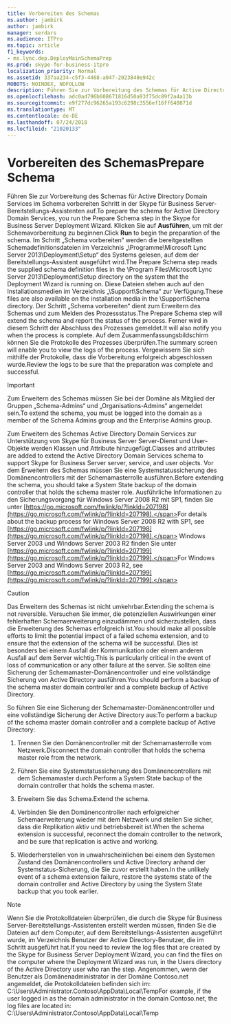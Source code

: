 ```yaml
---
title: Vorbereiten des Schemas
ms.author: jambirk
author: jambirk
manager: serdars
ms.audience: ITPro
ms.topic: article
f1_keywords:
- ms.lync.dep.DeployMainSchemaPrep
ms.prod: skype-for-business-itpro
localization_priority: Normal
ms.assetid: 337aa234-c5f3-4468-a047-2023848e942c
ROBOTS: NOINDEX, NOFOLLOW
description: Führen Sie zur Vorbereitung des Schemas für Active Directory Domain Services im Schema vorbereiten Schritt in der Skype für Business Server-Bereitstellungs-Assistenten auf. Klicken Sie auf Ausführen, um mit der Schemavorbereitung zu beginnen.
ms.openlocfilehash: adc0ad796b608671816d50a93f75dc89f2a4a13b
ms.sourcegitcommit: e9f277dc96265a193c6298c3556ef16ff640071d
ms.translationtype: MT
ms.contentlocale: de-DE
ms.lasthandoff: 07/24/2018
ms.locfileid: "21020133"
---
```

# <a name="prepare-schema"></a><span data-ttu-id="88887-104">Vorbereiten des Schemas</span><span class="sxs-lookup"><span data-stu-id="88887-104">Prepare Schema</span></span>
 
<span data-ttu-id="88887-105">Führen Sie zur Vorbereitung des Schemas für Active Directory Domain Services im Schema vorbereiten Schritt in der Skype für Business Server-Bereitstellungs-Assistenten auf.</span><span class="sxs-lookup"><span data-stu-id="88887-105">To prepare the schema for Active Directory Domain Services, you run the Prepare Schema step in the Skype for Business Server Deployment Wizard.</span></span> <span data-ttu-id="88887-106">Klicken Sie auf **Ausführen**, um mit der Schemavorbereitung zu beginnen.</span><span class="sxs-lookup"><span data-stu-id="88887-106">Click **Run** to begin the preparation of the schema.</span></span> <span data-ttu-id="88887-107">Im Schritt „Schema vorbereiten“ werden die bereitgestellten Schemadefinitionsdateien im Verzeichnis „\Programme\Microsoft Lync Server 2013\Deployment\Setup“ des Systems gelesen, auf dem der Bereitstellungs-Assistent ausgeführt wird.</span><span class="sxs-lookup"><span data-stu-id="88887-107">The Prepare Schema step reads the supplied schema definition files in the \Program Files\Microsoft Lync Server 2013\Deployment\Setup directory on the system that the Deployment Wizard is running on.</span></span> <span data-ttu-id="88887-108">Diese Dateien stehen auch auf den Installationsmedien im Verzeichnis „\Support\Schema“ zur Verfügung.</span><span class="sxs-lookup"><span data-stu-id="88887-108">These files are also available on the installation media in the \Support\Schema directory.</span></span> <span data-ttu-id="88887-109">Der Schritt „Schema vorbereiten“ dient zum Erweitern des Schemas und zum Melden des Prozessstatus.</span><span class="sxs-lookup"><span data-stu-id="88887-109">The Prepare Schema step will extend the schema and report the status of the process.</span></span> <span data-ttu-id="88887-110">Ferner wird in diesem Schritt der Abschluss des Prozesses gemeldet.</span><span class="sxs-lookup"><span data-stu-id="88887-110">It will also notify you when the process is complete.</span></span> <span data-ttu-id="88887-111">Auf dem Zusammenfassungsbildschirm können Sie die Protokolle des Prozesses überprüfen.</span><span class="sxs-lookup"><span data-stu-id="88887-111">The summary screen will enable you to view the logs of the process.</span></span> <span data-ttu-id="88887-112">Vergewissern Sie sich mithilfe der Protokolle, dass die Vorbereitung erfolgreich abgeschlossen wurde.</span><span class="sxs-lookup"><span data-stu-id="88887-112">Review the logs to be sure that the preparation was complete and successful.</span></span>
  
> [!IMPORTANT]
> <span data-ttu-id="88887-113">Zum Erweitern des Schemas müssen Sie bei der Domäne als Mitglied der Gruppen „Schema-Admins“ und „Organisations-Admins“ angemeldet sein.</span><span class="sxs-lookup"><span data-stu-id="88887-113">To extend the schema, you must be logged into the domain as a member of the Schema Admins group and the Enterprise Admins group.</span></span> 
  
<span data-ttu-id="88887-114">Zum Erweitern des Schemas Active Directory Domain Services zur Unterstützung von Skype für Business Server Server-Dienst und User-Objekte werden Klassen und Attribute hinzugefügt.</span><span class="sxs-lookup"><span data-stu-id="88887-114">Classes and attributes are added to extend the Active Directory Domain Services schema to support Skype for Business Server server, service, and user objects.</span></span> <span data-ttu-id="88887-115">Vor dem Erweitern des Schemas müssen Sie eine Systemstatussicherung des Domänencontrollers mit der Schemamasterrolle ausführen.</span><span class="sxs-lookup"><span data-stu-id="88887-115">Before extending the schema, you should take a System State backup of the domain controller that holds the schema master role.</span></span> <span data-ttu-id="88887-116">Ausführliche Informationen zu den Sicherungsvorgang für Windows Server 2008 R2 mit SP1, finden Sie unter [https://go.microsoft.com/fwlink/p/?linkId=207198](https://go.microsoft.com/fwlink/p/?linkId=207198).</span><span class="sxs-lookup"><span data-stu-id="88887-116">For details about the backup process for Windows Server 2008 R2 with SP1, see [https://go.microsoft.com/fwlink/p/?linkId=207198](https://go.microsoft.com/fwlink/p/?linkId=207198).</span></span> <span data-ttu-id="88887-117">Windows Server 2003 und Windows Server 2003 R2 finden Sie unter [https://go.microsoft.com/fwlink/p/?linkId=207199](https://go.microsoft.com/fwlink/p/?linkId=207199).</span><span class="sxs-lookup"><span data-stu-id="88887-117">For Windows Server 2003 and Windows Server 2003 R2, see [https://go.microsoft.com/fwlink/p/?linkId=207199](https://go.microsoft.com/fwlink/p/?linkId=207199).</span></span>
  
> [!CAUTION]
> <span data-ttu-id="88887-118">Das Erweitern des Schemas ist nicht umkehrbar.</span><span class="sxs-lookup"><span data-stu-id="88887-118">Extending the schema is not reversible.</span></span> <span data-ttu-id="88887-119">Versuchen Sie immer, die potenziellen Auswirkungen einer fehlerhaften Schemaerweiterung einzudämmen und sicherzustellen, dass die Erweiterung des Schemas erfolgreich ist.</span><span class="sxs-lookup"><span data-stu-id="88887-119">You should make all possible efforts to limit the potential impact of a failed schema extension, and to ensure that the extension of the schema will be successful.</span></span> <span data-ttu-id="88887-120">Dies ist besonders bei einem Ausfall der Kommunikation oder einem anderen Ausfall auf dem Server wichtig.</span><span class="sxs-lookup"><span data-stu-id="88887-120">This is particularly critical in the event of loss of communication or any other failure at the server.</span></span> <span data-ttu-id="88887-121">Sie sollten eine Sicherung der Schemamaster-Domänencontroller und eine vollständige Sicherung von Active Directory ausführen.</span><span class="sxs-lookup"><span data-stu-id="88887-121">You should perform a backup of the schema master domain controller and a complete backup of Active Directory.</span></span> 
  
<span data-ttu-id="88887-122">So führen Sie eine Sicherung der Schemamaster-Domänencontroller und eine vollständige Sicherung der Active Directory aus:</span><span class="sxs-lookup"><span data-stu-id="88887-122">To perform a backup of the schema master domain controller and a complete backup of Active Directory:</span></span>
  
1. <span data-ttu-id="88887-123">Trennen Sie den Domänencontroller mit der Schemamasterrolle vom Netzwerk.</span><span class="sxs-lookup"><span data-stu-id="88887-123">Disconnect the domain controller that holds the schema master role from the network.</span></span>
    
2. <span data-ttu-id="88887-124">Führen Sie eine Systemstatussicherung des Domänencontrollers mit dem Schemamaster durch.</span><span class="sxs-lookup"><span data-stu-id="88887-124">Perform a System State backup of the domain controller that holds the schema master.</span></span>
    
3. <span data-ttu-id="88887-125">Erweitern Sie das Schema.</span><span class="sxs-lookup"><span data-stu-id="88887-125">Extend the schema.</span></span>
    
4. <span data-ttu-id="88887-126">Verbinden Sie den Domänencontroller nach erfolgreicher Schemaerweiterung wieder mit dem Netzwerk und stellen Sie sicher, dass die Replikation aktiv und betriebsbereit ist.</span><span class="sxs-lookup"><span data-stu-id="88887-126">When the schema extension is successful, reconnect the domain controller to the network, and be sure that replication is active and working.</span></span>
    
5. <span data-ttu-id="88887-127">Wiederherstellen von in unwahrscheinlichen bei einem den Systemen Zustand des Domänencontrollers und Active Directory anhand der Systemstatus-Sicherung, die Sie zuvor erstellt haben.</span><span class="sxs-lookup"><span data-stu-id="88887-127">In the unlikely event of a schema extension failure, restore the systems state of the domain controller and Active Directory by using the System State backup that you took earlier.</span></span>
    
> [!NOTE]
> <span data-ttu-id="88887-128">Wenn Sie die Protokolldateien überprüfen, die durch die Skype für Business Server-Bereitstellungs-Assistenten erstellt werden müssen, finden Sie die Dateien auf dem Computer, auf dem Bereitstellungs-Assistenten ausgeführt wurde, im Verzeichnis Benutzer der Active Directory-Benutzer, die im Schritt ausgeführt hat.</span><span class="sxs-lookup"><span data-stu-id="88887-128">If you need to review the log files that are created by the Skype for Business Server Deployment Wizard, you can find the files on the computer where the Deployment Wizard was run, in the Users directory of the Active Directory user who ran the step.</span></span> <span data-ttu-id="88887-129">Angenommen, wenn der Benutzer als Domänenadministrator in der Domäne Contoso.net angemeldet, die Protokolldateien befinden sich im: C:\Users\Administrator.Contoso\AppData\Local\Temp</span><span class="sxs-lookup"><span data-stu-id="88887-129">For example, if the user logged in as the domain administrator in the domain Contoso.net, the log files are located in: C:\Users\Administrator.Contoso\AppData\Local\Temp</span></span> 
  

